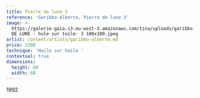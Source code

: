 ```yaml
---
title: Pierre de lune 3
reference: 'Garibbo Alberte, Pierre de lune 3'
image: >-
  https://galerie-gaia.s3.eu-west-3.amazonaws.com/tina/uploads/garibbo-alberte/galerie-gaia-garibbo-alberte-PIERRE
  DE LUNE - hule sur toile- 3 100x100.jpeg
artist: content/artists/garibbo-alberte.md
price: 3200
technique: 'Huile sur toile '
contextual: true
dimensions:
  height: 60
  width: 60
---
```


1992
